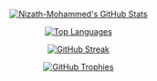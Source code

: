 <div align="center">

[![Nizath-Mohammed's GitHub Stats](https://github-readme-stats.vercel.app/api?username=Nizath-Mohammed&show_icons=true&theme=tokyonight&hide_border=true&rank_icon=title)](https://github.com/Nizath-Mohammed)

[![Top Languages](https://github-readme-stats.vercel.app/api/top-langs/?username=Nizath-Mohammed&layout=compact&theme=tokyonight&hide_border=true)](https://github.com/Nizath-Mohammed)

[![GitHub Streak](https://streak-stats.demolab.com/?user=Nizath-Mohammed&theme=dark&hide_border=true)](https://git.io/streak-stats)

[![GitHub Trophies](https://github-profile-trophy.vercel.app/?username=Nizath-Mohammed&theme=tokyonight&no-bg=true&row=1)](https://github.com/ryo-ma/github-profile-trophy)

</div>
